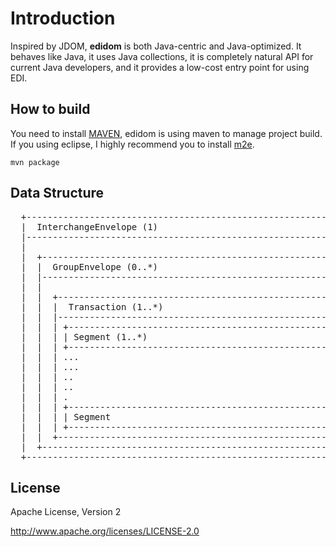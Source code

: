 # Introduction #
Inspired by JDOM, **edidom** is both Java-centric and Java-optimized. It behaves like Java, it uses Java collections, it is completely natural API for current Java developers, and it provides a low-cost entry point for using EDI. 

## How to build ##
You need to install [MAVEN](http://maven.apache.org/), edidom is using maven to manage project build. If you using eclipse, I highly recommend you to install [m2e](http://www.eclipse.org/m2e/).  
  
	mvn package

## Data Structure ##
<pre>
  +-------------------------------------------------------------------+
  |  InterchangeEnvelope (1)                                          |
  |-------------------------------------------------------------------|
  |                                                                   |
  |  +------------------------------------------------------------+   |
  |  |  GroupEnvelope (0..*)                                      |   |
  |  |------------------------------------------------------------|   |
  |  |                                                            |   |
  |  |  +-----------------------------------------------------+   |   |
  |  |  |  Transaction (1..*)                                 |   |   |
  |  |  |-----------------------------------------------------|   |   |
  |  |  | +-------------------------------------------------+ |   |   |
  |  |  | | Segment (1..*)                                  | |   |   |
  |  |  | +-------------------------------------------------+ |   |   |
  |  |  | ...                                                 |   |   |
  |  |  | ...                                                 |   |   |
  |  |  | ..                                                  |   |   |
  |  |  | ..                                                  |   |   |
  |  |  | .                                                   |   |   |
  |  |  | +-------------------------------------------------+ |   |   |
  |  |  | | Segment                                         | |   |   |
  |  |  | +-------------------------------------------------+ |   |   |
  |  |  +-----------------------------------------------------+   |   |
  |  +------------------------------------------------------------+   |
  +-------------------------------------------------------------------+</pre>

## License ##
Apache License, Version 2

http://www.apache.org/licenses/LICENSE-2.0